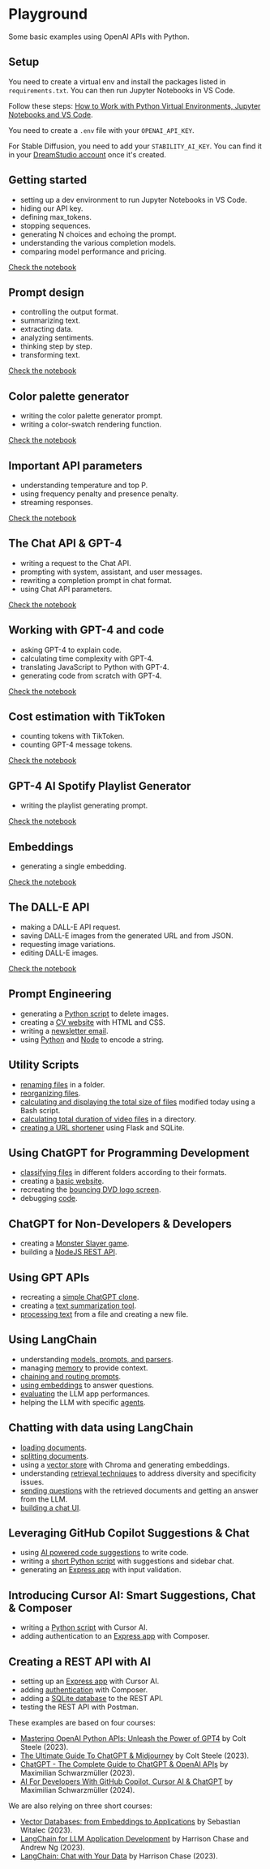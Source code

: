 # Playground

Some basic examples using OpenAI APIs with Python.

## Setup

You need to create a virtual env and install the packages listed in `requirements.txt`. You can then run Jupyter Notebooks in VS Code.

Follow these steps: [How to Work with Python Virtual Environments, Jupyter Notebooks and VS Code](https://python.plainenglish.io/how-to-work-with-python-virtual-environments-jupyter-notebooks-and-vs-code-536fac3d93a1).

You need to create a `.env` file with your `OPENAI_API_KEY`.

For Stable Diffusion, you need to add your `STABILITY_AI_KEY`. You can find it in your [DreamStudio account](https://dreamstudio.ai/account) once it's created.

## Getting started

- setting up a dev environment to run Jupyter Notebooks in VS Code.
- hiding our API key.
- defining max_tokens.
- stopping sequences.
- generating N choices and echoing the prompt.
- understanding the various completion models.
- comparing model performance and pricing.

[Check the notebook](02-getting-started.ipynb)

## Prompt design

- controlling the output format.
- summarizing text.
- extracting data.
- analyzing sentiments.
- thinking step by step.
- transforming text.

[Check the notebook](03-prompt-design.ipynb)

## Color palette generator

- writing the color palette generator prompt.
- writing a color-swatch rendering function.

[Check the notebook](04-color-palette-generator.ipynb)

## Important API parameters

- understanding temperature and top P.
- using frequency penalty and presence penalty.
- streaming responses.

[Check the notebook](05-important-api-parameters.ipynb)

## The Chat API & GPT-4

- writing a request to the Chat API.
- prompting with system, assistant, and user messages.
- rewriting a completion prompt in chat format.
- using Chat API parameters.

[Check the notebook](06-chat-api-gpt-4.ipynb)

## Working with GPT-4 and code

- asking GPT-4 to explain code.
- calculating time complexity with GPT-4.
- translating JavaScript to Python with GPT-4.
- generating code from scratch with GPT-4.

[Check the notebook](08-working-with-gpt-4-and-code.ipynb)

## Cost estimation with TikToken

- counting tokens with TikToken.
- counting GPT-4 message tokens.

[Check the notebook](09-cost-estimation-with-tiktoken.ipynb)

## GPT-4 AI Spotify Playlist Generator

- writing the playlist generating prompt.

[Check the notebook](11-gpt-4-ai-spotify-playlist-generator.ipynb)

## Embeddings

- generating a single embedding.

[Check the notebook](12-embeddings.ipynb)

## The DALL-E API

- making a DALL-E API request.
- saving DALL-E images from the generated URL and from JSON.
- requesting image variations.
- editing DALL-E images.

[Check the notebook](16-dall-e-api.ipynb)

## Prompt Engineering

- generating a [Python script](18-delete-images.py) to delete images.
- creating a [CV website](19-cv-website.html) with HTML and CSS.
- writing a [newsletter email](20-tech-newsletter.html).
- using [Python](21-encode.py) and [Node](21-encode.js) to encode a string.

## Utility Scripts

- [renaming files](22-rename.py) in a folder.
- [reorganizing files](31-reorganizing-files.ipynb).
- [calculating and displaying the total size of files](32-space.sh) modified today using a Bash script.
- [calculating total duration of video files](34-video-duration.sh) in a directory.
- [creating a URL shortener](35-url-shortener/app.py) using Flask and SQLite.

## Using ChatGPT for Programming Development

- [classifying files](23-classifying-files.py) in different folders according to their formats.
- creating a [basic website](24-website/index.html).
- recreating the [bouncing DVD logo screen](33-bouncing-logo/index.html).
- debugging [code](25-debugging-code.py).

## ChatGPT for Non-Developers & Developers

- creating a [Monster Slayer game](26-monster-slayer.py).
- building a [NodeJS REST API](27-rest-api/app.js).

## Using GPT APIs

- recreating a [simple ChatGPT clone](28-simple-chatgpt-clone.ipynb).
- creating a [text summarization tool](29-text-summarization-tool.ipynb).
- [processing text](30-processing-text-files.ipynb) from a file and creating a new file.

## Using LangChain

- understanding [models, prompts, and parsers](36-langchain/L1-Model_prompt_parser.ipynb).
- managing [memory](36-langchain/L2-Memory.ipynb) to provide context.
- [chaining and routing prompts](36-langchain/L3-Chains.ipynb).
- [using embeddings](36-langchain/L4-QnA.ipynb) to answer questions.
- [evaluating](36-langchain/L5-Evaluation.ipynb) the LLM app performances.
- helping the LLM with specific [agents](36-langchain/L6-Agents.ipynb).

## Chatting with data using LangChain

- [loading documents](37-langchain-chat-data/01_document_loading.ipynb).
- [splitting documents](37-langchain-chat-data/02_document_splitting.ipynb).
- using a [vector store](37-langchain-chat-data/03_vectorstores_and_embeddings.ipynb) with Chroma and generating embeddings.
- understanding [retrieval techniques](37-langchain-chat-data/04_retrieval.ipynb) to address diversity and specificity issues.
- [sending questions](37-langchain-chat-data/05_question_answering.ipynb) with the retrieved documents and getting an answer from the LLM.
- [building a chat UI](37-langchain-chat-data/06_chat.ipynb).

## Leveraging GitHub Copilot Suggestions & Chat

- using [AI powered code suggestions](38-github-copilot-intro/intro.py) to write code.
- writing a [short Python script](38-github-copilot-intro/db_backup.py) with suggestions and sidebar chat.
- generating an [Express app](39-node-demo-project) with input validation.

## Introducing Cursor AI: Smart Suggestions, Chat & Composer

- writing a [Python script](40-cursor-ai-intro/writer.py) with Cursor AI.
- adding authentication to an [Express app](39-node-demo-project) with Composer.

## Creating a REST API with AI

- setting up an [Express app](41-event-rest-api) with Cursor AI.
- adding [authentication](41-event-rest-api/controllers/users-controller.js) with Composer.
- adding a [SQLite database](41-event-rest-api/database.js) to the REST API.
- testing the REST API with Postman.

These examples are based on four courses:

- [Mastering OpenAI Python APIs: Unleash the Power of GPT4](https://www.udemy.com/course/mastering-openai/) by Colt Steele (2023).
- [The Ultimate Guide To ChatGPT & Midjourney](https://www.udemy.com/course/the-ultimate-guide-to-chatgpt-midjourney-prompt-engineering-openai-gpt/) by Colt Steele (2023).
- [ChatGPT - The Complete Guide to ChatGPT & OpenAI APIs](https://www.udemy.com/course/chatgpt-bard-bing-complete-guide-to-chatgpt-openai-apis/) by Maximilian Schwarzmüller (2023).
- [AI For Developers With GitHub Copilot, Cursor AI & ChatGPT](https://www.udemy.com/course/ai-for-developers-with-github-copilot-cursor-ai-chatgpt/) by Maximilian Schwarzmüller (2024).

We are also relying on three short courses:

- [Vector Databases: from Embeddings to Applications](https://www.deeplearning.ai/short-courses/vector-databases-embeddings-applications/) by Sebastian Witalec (2023).
- [LangChain for LLM Application Development](https://www.deeplearning.ai/short-courses/langchain-for-llm-application-development/) by Harrison Chase and Andrew Ng (2023).
- [LangChain: Chat with Your Data](https://www.deeplearning.ai/short-courses/langchain-chat-with-your-data/) by Harrison Chase (2023).
